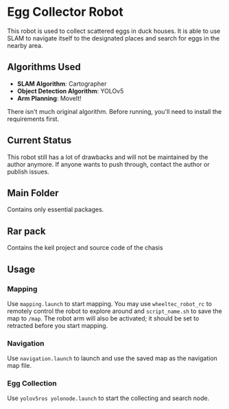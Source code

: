 # Egg Collector Robot

This robot is used to collect scattered eggs in duck houses. It is able to use SLAM to navigate itself to the designated places and search for eggs in the nearby area.

## Algorithms Used
- **SLAM Algorithm**: Cartographer
- **Object Detection Algorithm**: YOLOv5
- **Arm Planning**: MoveIt!

There isn't much original algorithm. Before running, you'll need to install the requirements first.

## Current Status
This robot still has a lot of drawbacks and will not be maintained by the author anymore. If anyone wants to push through, contact the author or publish issues.

## Main Folder
Contains only essential packages.
## Rar pack
Contains the keil project and source code of the chasis
## Usage

### Mapping
Use `mapping.launch` to start mapping. You may use `wheeltec_robot_rc` to remotely control the robot to explore around and `script_name.sh` to save the map to `/map`. The robot arm will also be activated; it should be set to retracted before you start mapping.

### Navigation
Use `navigation.launch` to launch and use the saved map as the navigation map file.

### Egg Collection
Use `yolov5ros yolonode.launch` to start the collecting and search node.
